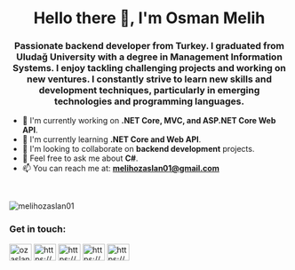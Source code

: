 <h1 align="center">Hello there 👋, I'm Osman Melih</h1>
<h3 align="center">Passionate backend developer from Turkey. I graduated from Uludağ University with a degree in Management Information Systems. I enjoy tackling challenging projects and working on new ventures. I constantly strive to learn new skills and development techniques, particularly in emerging technologies and programming languages.</h3>

- 🔭 I'm currently working on **.NET Core, MVC, and ASP.NET Core Web API**.
- 🌱 I'm currently learning **.NET Core and Web API**.
- 👯 I'm looking to collaborate on **backend development** projects.
- 💬 Feel free to ask me about **C#**.
- 📫 You can reach me at: **melihozaslan01@gmail.com**

<br><p><img align="left" src="https://github-readme-stats.vercel.app/api/top-langs?username=melihozaslan01&show_icons=true&locale=en&layout=compact" alt="melihozaslan01" /></p> </br>  


<h3 align="left">Get in touch:</h3>  
<p align="left">
<a href="https://twitter.com/ozaslanmelih" target="blank"><img align="center" src="https://raw.githubusercontent.com/rahuldkjain/github-profile-readme-generator/master/src/images/icons/Social/twitter.svg" alt="ozaslanmelih" height="30" width="40" /></a>
<a href="https://linkedin.com/in/https://www.linkedin.com/in/melih-özaslan/" target="blank"><img align="center" src="https://raw.githubusercontent.com/rahuldkjain/github-profile-readme-generator/master/src/images/icons/Social/linked-in-alt.svg" alt="https://www.linkedin.com/in/melih-özaslan/" height="30" width="40" /></a>
<a href="https://stackoverflow.com/users/https://stackoverflow.com/users/17376278/melih-özaslan" target="blank"><img align="center" src="https://raw.githubusercontent.com/rahuldkjain/github-profile-readme-generator/master/src/images/icons/Social/stack-overflow.svg" alt="https://stackoverflow.com/users/17376278/melih-özaslan" height="30" width="40" /></a>
<a href="https://fb.com/https://www.facebook.com/melih.ozaslan.9" target="blank"><img align="center" src="https://raw.githubusercontent.com/rahuldkjain/github-profile-readme-generator/master/src/images/icons/Social/facebook.svg" alt="https://www.facebook.com/melih.ozaslan.9" height="30" width="40" /></a>
<a href="https://instagram.com/https://www.instagram.com/melih.ozaslan/?hl=tr" target="blank"><img align="center" src="https://raw.githubusercontent.com/rahuldkjain/github-profile-readme-generator/master/src/images/icons/Social/instagram.svg" alt="https://www.instagram.com/melih.ozaslan/?hl=tr" height="30" width="40" /></a>
</p>


